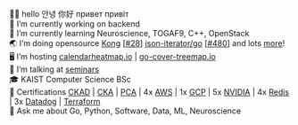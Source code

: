 👋🏻 hello 안녕 你好 привет привіт  
🔭 I’m currently working on backend  
🌱 I’m currently learning Neuroscience, TOGAF9, C++, OpenStack  
🌏 I’m doing opensource [Kong](https://github.com/Kong/kong) [[#28](https://github.com/Kong/lua-multipart/pull/28)] [json-iterator/go](https://github.com/json-iterator/go) [[#480](https://github.com/json-iterator/go/pull/480)] and lots [more](https://github.com/nikolaydubina?tab=repositories&q=&type=source&language=&sort=stargazers)!   
🖥 I’m hosting [calendarheatmap.io](http://calendarheatmap.io/) | [go-cover-treemap.io](https://go-cover-treemap.io)  
📖 I’m talking at [seminars](https://github.com/nikolaydubina/presentations)  
🎓 KAIST Computer Science BSc  
📜 Certifications [CKAD](https://www.credly.com/badges/f8b16264-7886-4a3b-87e1-99bad40368c1) | [CKA](https://www.credly.com/badges/fff44b50-a773-4717-a763-489bd396e00d) | [PCA](https://www.credly.com/badges/2ba81ab2-60f1-4102-9398-8f6834c72f48) | 4x [AWS]([https://www.credly.com/users/mykola-dubyna](https://www.credly.com/users/mykola-dubyna/badges#)) | 1x [GCP](https://www.credential.net/profile/mykoladubyna229660/wallet) | 5x [NVIDIA](https://courses.nvidia.com/certificates/b2188795df96473f8ed5bda15c4abad8/) | 4x [Redis](https://www.credential.net/59fa16e1-dd39-4abe-9f81-42d188aa03bd#gs.s9rtcr) | 3x [Datadog](https://www.credly.com/users/mykola-dubyna/badges#) | [Terraform](https://www.credly.com/badges/ca7a1da5-aaf4-4f59-ba7a-8f3bac065ed5)  
💬 Ask me about Go, Python, Software, Data, ML, Neuroscience
